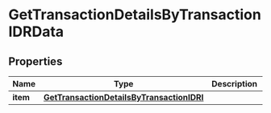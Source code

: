 

# GetTransactionDetailsByTransactionIDRData


## Properties

| Name | Type | Description | Notes |
|------------ | ------------- | ------------- | -------------|
|**item** | [**GetTransactionDetailsByTransactionIDRI**](GetTransactionDetailsByTransactionIDRI.md) |  |  |



